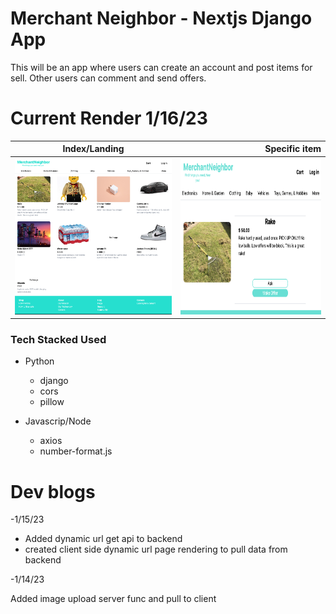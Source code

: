 # Merchant Neighbor - Nextjs Django App

<p>This will be an app where users can create an account and post items for sell. Other users can comment and send offers.</p>

<h1>Current Render 1/16/23</h1>

|                            Index/Landing                            |                                                         Specific item |
| :-----------------------------------------------------------------: | --------------------------------------------------------------------: |
| <img src="./webappRenders/render_03.png" width=500px height=250px/> | <img src="./webappRenders/render_03_1.png" width=500px height=250px/> |

<h3>Tech Stacked Used</h3>

- Python

  - django
  - cors
  - pillow

- Javascrip/Node

  - axios
  - number-format.js

<h1>Dev blogs</h1>
-1/15/23

- Added dynamic url get api to backend
- created client side dynamic url page rendering to pull data from backend

-1/14/23

Added image upload server func and pull to client
